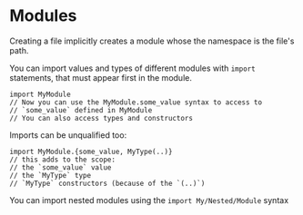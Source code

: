 # Modules

<!-- TODO idioms -->

Creating a file implicitly creates a module whose the namespace is the file's path.

You can import values and types of different modules with `import` statements, that must appear first in the module.

```kestrel
import MyModule
// Now you can use the MyModule.some_value syntax to access to
// `some_value` defined in MyModule
// You can also access types and constructors
```

Imports can be unqualified too:

```kestrel
import MyModule.{some_value, MyType(..)}
// this adds to the scope:
// the `some_value` value
// the `MyType` type
// `MyType` constructors (because of the `(..)`)
```

You can import nested modules using the `import My/Nested/Module` syntax

<!-- TODO prelude -->

<!-- TODO moduledoc -->
